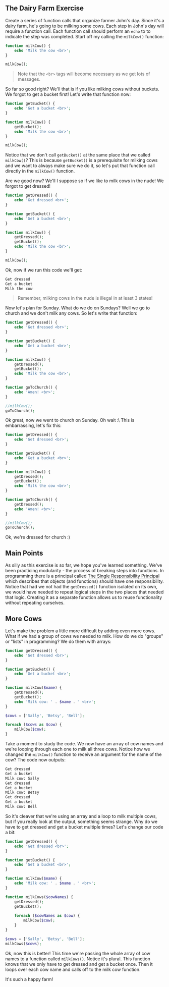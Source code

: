 ## The Dairy Farm Exercise

Create a series of function calls that organize farmer John's day. Since it's a dairy farm, he's going to be milking some cows. Each step in John's day will require a function call. Each function call should perform an `echo` to to indicate the step was completed. Start off my calling the `milkCow()` function:

```php
function milkCow() {
    echo 'Milk the cow <br>';
}

milkCow();
```

> Note that the `<br>` tags will become necessary as we get lots of messages.

So far so good right? We'll that is if you like milking cows without buckets. We forgot to get a  bucket first! Let's write that function now:

```php
function getBucket() {
    echo 'Get a bucket <br>';
}

function milkCow() {
    getBucket();
    echo 'Milk the cow <br>';
}

milkCow();
```

Notice that we don't call `getBucket()` at the same place that we called `milkCow()`? This is because `getBucket()` is a prerequisite for milking cows and we want to always make sure we do it, so let's put that function call directly in the `milkCow()` function.

Are we good now? We'll I suppose so if we like to milk cows in the nude! We forgot to get dressed!

```php
function getDressed() {
    echo 'Get dressed <br>';
}

function getBucket() {
    echo 'Get a bucket <br>';
}

function milkCow() {
    getDressed();
    getBucket();
    echo 'Milk the cow <br>';
}

milkCow();
```

Ok, now if we run this code we'll get:

```sh
Get dressed
Get a bucket
Milk the cow
```

> Remember, milking cows in the nude is illegal in at least 3 states!

Now let's plan for Sunday. What do we do on Sundays? Well we go to church and we don't milk any cows. So let's write that function:

```php
function getDressed() {
    echo 'Get dressed <br>';
}

function getBucket() {
    echo 'Get a bucket <br>';
}

function milkCow() {
    getDressed();
    getBucket();
    echo 'Milk the cow <br>';
}

function goToChurch() {
    echo 'Amen! <br>';
}

//milkCow();
goToChurch();
```

Ok great, now we went to church on Sunday. Oh wait :\  This is embarrassing, let's fix this:

```php
function getDressed() {
    echo 'Get dressed <br>';
}

function getBucket() {
    echo 'Get a bucket <br>';
}

function milkCow() {
    getDressed();
    getBucket();
    echo 'Milk the cow <br>';
}

function goToChurch() {
    getDressed();
    echo 'Amen! <br>';
}

//milkCow();
goToChurch();
```

Ok, we're dressed for church :)

## Main Points

As silly as this exercise is so far, we hope you've learned something. We've been practicing modularity - the process of breaking steps into functions. In programming there is a principal called [The Single Responsibility Principal](http://en.wikipedia.org/wiki/Single_responsibility_principle) which describes that objects (and functions) should have one responsibility. Notice that had we not had the `getDressed()` function isolated on its own, we would have needed to repeat logical steps in the two places that needed that logic. Creating it as a separate function allows us to reuse functionality without repeating ourselves.

## More Cows

Let's make the problem a little more difficult by adding even more cows. What if we had a group of cows we needed to milk. How do we do "groups" or "lists" in programming? We do them with arrays:

```php
function getDressed() {
    echo 'Get dressed <br>';
}

function getBucket() {
    echo 'Get a bucket <br>';
}

function milkCow($name) {
    getDressed();
    getBucket();
    echo 'Milk cow: ' . $name . ' <br>';
}

$cows = ['Sally', 'Betsy', 'Bell'];

foreach ($cows as $cow) {
    milkCow($cow);
}
```

Take a moment to study the code. We now have an array of cow names and we're looping through each one to milk all three cows. Notice how we changed the `milkCow()` function to receive an argument for the name of the cow? The code now outputs:

```sh
Get dressed
Get a bucket
Milk cow: Sally
Get dressed
Get a bucket
Milk cow: Betsy
Get dressed
Get a bucket
Milk cow: Bell
```

So it's cleaver that we're using an array and a loop to milk multiple cows, but if you really look at the output, something seems strange. Why do we have to get dressed and get a bucket multiple times? Let's change our code a bit:

```php
function getDressed() {
    echo 'Get dressed <br>';
}

function getBucket() {
    echo 'Get a bucket <br>';
}

function milkCow($name) {
    echo 'Milk cow: ' . $name . ' <br>';
}

function milkCows($cowNames) {
    getDressed();
    getBucket();
    
    foreach ($cowNames as $cow) {
        milkCow($cow);
    }
}

$cows = ['Sally', 'Betsy', 'Bell'];
milkCows($cows);
```

Ok, now this is better! This time we're passing the whole array of cow names to a function called `milkCows()`. Notice it's plural. This function knows that we only have to get dressed and get a bucket once. Then it loops over each cow name and calls off to the milk cow function.

It's such a happy farm!